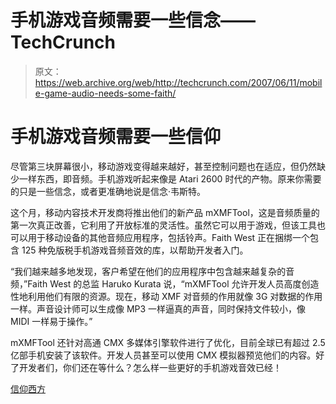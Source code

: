 # 手机游戏音频需要一些信念——TechCrunch

> 原文：<https://web.archive.org/web/http://techcrunch.com/2007/06/11/mobile-game-audio-needs-some-faith/>

# 手机游戏音频需要一些信仰

尽管第三块屏幕很小，移动游戏变得越来越好，甚至控制问题也在适应，但仍然缺少一样东西，即音频。手机游戏听起来像是 Atari 2600 时代的产物。原来你需要的只是一些信念，或者更准确地说是信念·韦斯特。

这个月，移动内容技术开发商将推出他们的新产品 mXMFTool，这是音频质量的第一次真正改善，它利用了开放标准的灵活性。虽然它可以用于游戏，但该工具也可以用于移动设备的其他音频应用程序，包括铃声。Faith West 正在捆绑一个包含 125 种免版税手机游戏音频音效的库，以帮助开发者入门。

“我们越来越多地发现，客户希望在他们的应用程序中包含越来越复杂的音频，”Faith West 的总监 Haruko Kurata 说，“mXMFTool 允许开发人员高度创造性地利用他们有限的资源。现在，移动 XMF 对音频的作用就像 3G 对数据的作用一样。声音设计师可以生成像 MP3 一样逼真的声音，同时保持文件较小，像 MIDI 一样易于操作。”

mXMFTool 还针对高通 CMX 多媒体引擎软件进行了优化，目前全球已有超过 2.5 亿部手机安装了该软件。开发人员甚至可以使用 CMX 模拟器预览他们的内容。好了开发者们，你们还在等什么？怎么样一些更好的手机游戏音效已经！

[信仰西方](https://web.archive.org/web/20210119125824/http://faithwestinc.com/)